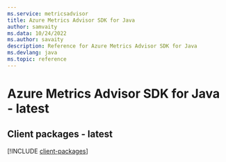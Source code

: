 ```yaml
---
ms.service: metricsadvisor
title: Azure Metrics Advisor SDK for Java
author: samvaity
ms.data: 10/24/2022
ms.author: savaity
description: Reference for Azure Metrics Advisor SDK for Java
ms.devlang: java
ms.topic: reference
---
```

# Azure Metrics Advisor SDK for Java - latest

## Client packages - latest
[!INCLUDE [client-packages](metrics-advisor-client-index.md)]